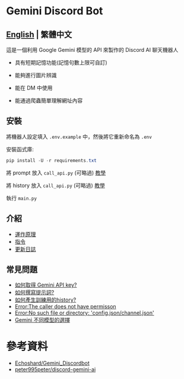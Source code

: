 # Gemini Discord Bot

## [English](README_EN.md) | 繁體中文 

這是一個利用 Google Gemini 模型的 API 來製作的 Discord AI 聊天機器人

* 具有短期記憶功能(記憶句數上限可自訂)

* 能夠進行圖片辨識

* 能在 DM 中使用

* 能通過爬蟲簡單理解網址內容

## 安裝
將機器人設定填入 `.env.example` 中，然後將它重新命名為 `.env`

安裝函式庫:
```powershell
pip install -U -r requirements.txt
```
將 prompt 放入 `call_api.py` (可略過) [教學](docs/zh/q7.md)

將 history 放入 `call_api.py` (可略過) [教學](docs/zh/q3.md)

執行 `main.py`

## 介紹
- [運作原理](docs/zh/principles.md)
- [指令](docs/zh/commands.md)
- [更新日誌](docs/zh/log.md)

## 常見問題
- [如何取得 Gemini API key?](docs/zh/q2.md)
- [如何撰寫提示詞?](docs/zh/q7.md)
- [如何產生訓練用的history?](docs/zh/q3.md)
- [Error:The caller does not have permisson](docs/zh/q4.md)
- [Error:No such file or directory: 'config.json/channel.json'](docs/zh/q5.md)
- [Gemini 不同模型的選擇](docs/zh/q6.md)


# 參考資料
- [Echoshard/Gemini_Discordbot](https://github.com/Echoshard/Gemini_Discordbot)
- [peter995peter/discord-gemini-ai](https://github.com/peter995peter/discord-gemini-ai)